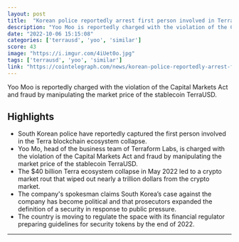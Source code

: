 ```yaml
---
layout: post
title:  "Korean police reportedly arrest first person involved in Terra collapse"
description: "Yoo Moo is reportedly charged with the violation of the Capital Markets Act and fraud by manipulating the market price of the stablecoin TerraUSD."
date: "2022-10-06 15:15:08"
categories: ['terrausd', 'yoo', 'similar']
score: 43
image: "https://i.imgur.com/4iUet0o.jpg"
tags: ['terrausd', 'yoo', 'similar']
link: "https://cointelegraph.com/news/korean-police-reportedly-arrest-first-person-involved-in-terra-collapse"
---
```


Yoo Moo is reportedly charged with the violation of the Capital Markets Act and fraud by manipulating the market price of the stablecoin TerraUSD.

## Highlights

- South Korean police have reportedly captured the first person involved in the Terra blockchain ecosystem collapse.
- Yoo Mo, head of the business team of Terraform Labs, is charged with the violation of the Capital Markets Act and fraud by manipulating the market price of the stablecoin TerraUSD.
- The $40 billion Terra ecosystem collapse in May 2022 led to a crypto market rout that wiped out nearly a trillion dollars from the crypto market.
- The company's spokesman claims South Korea’s case against the company has become political and that prosecutors expanded the definition of a security in response to public pressure.
- The country is moving to regulate the space with its financial regulator preparing guidelines for security tokens by the end of 2022.

---
